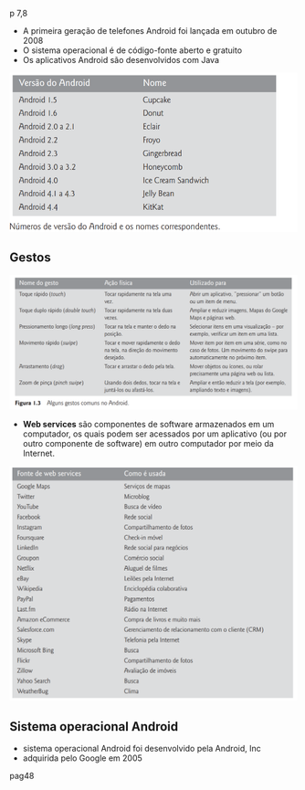 p 7,8

- A primeira geração de telefones Android foi lançada em outubro de 2008
- O sistema operacional é de código-fonte aberto e gratuito
- Os aplicativos Android são desenvolvidos com Java
<img src="https://raw.githubusercontent.com/jcarloscody/android/main/img/androids.PNG">

## Gestos
<img src="https://raw.githubusercontent.com/jcarloscody/android/main/img/toques.PNG">


- **Web services** são componentes de software armazenados em um computador, os quais podem ser acessados por um aplicativo (ou por outro componente de software) em outro computador por meio da Internet.

<img src="https://raw.githubusercontent.com/jcarloscody/android/main/img/webservices.PNG">


## Sistema operacional Android
- sistema operacional Android foi desenvolvido pela Android, Inc
- adquirida pelo Google em 2005


pag48

